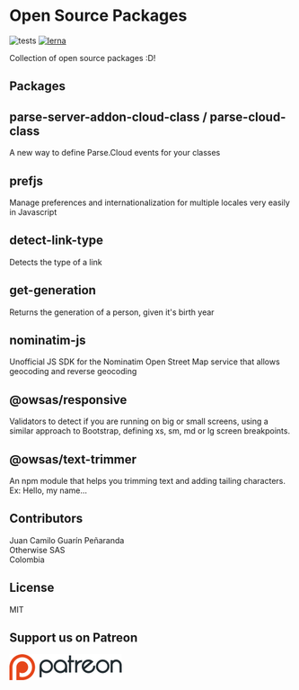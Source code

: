 # Open Source Packages
![tests](https://travis-ci.com/owsas/opensource.svg?branch=master)
[![lerna](https://img.shields.io/badge/maintained%20with-lerna-cc00ff.svg)](https://lerna.js.org/)


Collection of open source packages :D!

## Packages

## parse-server-addon-cloud-class / parse-cloud-class
A new way to define Parse.Cloud events for your classes

## prefjs
Manage preferences and internationalization for multiple locales very easily in Javascript

## detect-link-type
Detects the type of a link

## get-generation  
Returns the generation of a person, given it's birth year

## nominatim-js
Unofficial JS SDK for the Nominatim Open Street Map service that allows geocoding and reverse geocoding

## @owsas/responsive
Validators to detect if you are running on big or small screens, using a similar approach to Bootstrap, defining xs, sm, md or lg screen breakpoints.

## @owsas/text-trimmer
An npm module that helps you trimming text and adding tailing characters. Ex: Hello, my name...


## Contributors
Juan Camilo Guarín Peñaranda  
Otherwise SAS   
Colombia  

## License
MIT

## Support us on Patreon
[![patreon](./repo/patreon.png)](https://patreon.com/owsas)